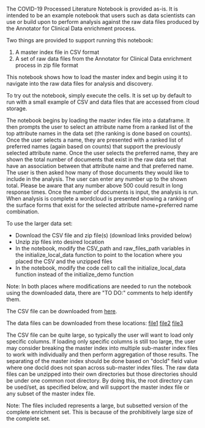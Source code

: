 
The COVID-19 Processed Literature Notebook is provided as-is. It is intended to be an example notebook that users such as data scientists can use or build upon to perform analysis against the raw data files produced by the Annotator for Clinical Data enrichment process. 

Two things are provided to support running this notebook:
1. A master index file in CSV format
2. A set of raw data files from the Annotator for Clinical Data enrichment process in zip file format

This notebook shows how to load the master index and begin using it to navigate into the raw data files for analysis and discovery.  

To try out the notebook, simply execute the cells.  It is set up by default to run with a small example of CSV and data files that are accessed from cloud storage. 

The notebook begins by loading the master index file into a dataframe.  It then prompts the user to select an attribute name from a ranked list of the top attribute names in the data set (the ranking is done based on counts).  Once the user selects a name, they are presented with a ranked list of preferred names (again based on counts) that support the previously selected attribute name.  Once the user selects the preferred name, they are shown the total number of documents that exist in the raw data set that have an association between that attribute name and that preferred name.  The user is then asked how many of those documents they would like to include in the analysis.  The user can enter any number up to the shown total.  Please be aware that any number above 500 could result in long response times.  Once the number of documents is input, the analysis is run.  When analysis is complete a wordcloud is presented showing a ranking of the surface forms that exist for the selected attribute name+preferred name combination.

To use the larger data set:
- Download the CSV file and zip file(s) (download links provided below)
- Unzip zip files into desired location
- In the notebook, modify the CSV_path and raw_files_path variables in the initialize_local_data function to point to the location where you placed the CSV and the unzipped files
- In the notebook, modify the code cell to call the initialize_local_data function instead of the initialize_demo function

Note: In both places where modifications are needed to run the notebook using the downloaded data, there are "TO DO:" comments to help identify them.

The CSV file can be downloaded from [here](https://whcs-dev-covid19-data.s3.us-east.cloud-object-storage.appdomain.cloud/iml_04162020.csv.zip).

The data files can be downloaded from these locations: [file1](https://whcs-dev-covid19-data.s3.us-east.cloud-object-storage.appdomain.cloud/iml_04162020_1.zip) [file2](https://whcs-dev-covid19-data.s3.us-east.cloud-object-storage.appdomain.cloud/iml_04162020_2.zip) [file3](https://whcs-dev-covid19-data.s3.us-east.cloud-object-storage.appdomain.cloud/iml_04162020_3.zip)

The CSV file can be quite large, so typically the user will want to load only specific columns.  If loading only specific columns is still too large, the user may consider breaking the master index into multiple sub-master index files to work with individually and then perform aggregation of those results.  The separating of the master index should be done based on "docId" field value where one docId does not span across sub-master index files.  The raw data files can be unzipped into their own directories but those directories should be under one common root directory.  By doing this, the root directory can be used/set, as specified below, and will support the master index file or any subset of the master index file.

Note: The files included represents a large, but subsetted version of the complete enrichment set.  This is because of the prohibitively large size of the complete set.  